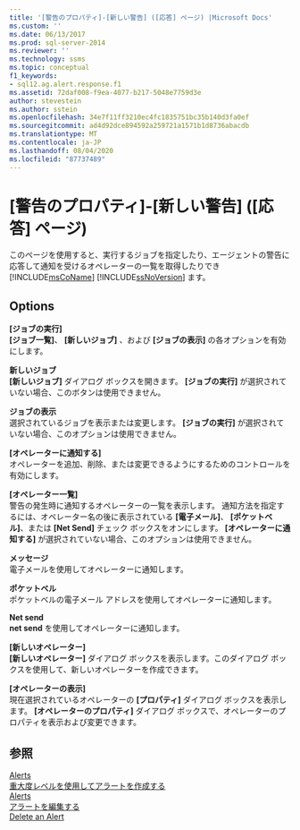 ```yaml
---
title: '[警告のプロパティ]-[新しい警告] ([応答] ページ) |Microsoft Docs'
ms.custom: ''
ms.date: 06/13/2017
ms.prod: sql-server-2014
ms.reviewer: ''
ms.technology: ssms
ms.topic: conceptual
f1_keywords:
- sql12.ag.alert.response.f1
ms.assetid: 72daf008-f9ea-4077-b217-5048e7759d3e
author: stevestein
ms.author: sstein
ms.openlocfilehash: 34e7f11ff3210ec4fc1835751bc35b140d3fa0ef
ms.sourcegitcommit: ad4d92dce894592a259721a1571b1d8736abacdb
ms.translationtype: MT
ms.contentlocale: ja-JP
ms.lasthandoff: 08/04/2020
ms.locfileid: "87737489"
---
```

# <a name="alert-properties-new-alert-response-page"></a>[警告のプロパティ]-[新しい警告] ([応答] ページ)
  このページを使用すると、実行するジョブを指定したり、エージェントの警告に応答して通知を受けるオペレーターの一覧を取得したりでき [!INCLUDE[msCoName](../../includes/msconame-md.md)] [!INCLUDE[ssNoVersion](../../includes/ssnoversion-md.md)] ます。  
  
## <a name="options"></a>Options  
 **[ジョブの実行]**  
 **[ジョブ一覧]**、 **[新しいジョブ]** 、および **[ジョブの表示]** の各オプションを有効にします。  
  
 **新しいジョブ**  
 **[新しいジョブ]** ダイアログ ボックスを開きます。 **[ジョブの実行]** が選択されていない場合、このボタンは使用できません。  
  
 **ジョブの表示**  
 選択されているジョブを表示または変更します。 **[ジョブの実行]** が選択されていない場合、このオプションは使用できません。  
  
 **[オペレーターに通知する]**  
 オペレーターを追加、削除、または変更できるようにするためのコントロールを有効にします。  
  
 **[オペレーター一覧]**  
 警告の発生時に通知するオペレーターの一覧を表示します。 通知方法を指定するには、オペレーター名の後に表示されている **[電子メール]**、 **[ポケットベル]**、または **[Net Send]** チェック ボックスをオンにします。 **[オペレーターに通知する]** が選択されていない場合、このオプションは使用できません。  
  
 **メッセージ**  
 電子メールを使用してオペレーターに通知します。  
  
 **ポケットベル**  
 ポケットベルの電子メール アドレスを使用してオペレーターに通知します。  
  
 **Net send**  
 **net send** を使用してオペレーターに通知します。  
  
 **[新しいオペレーター]**  
 **[新しいオペレーター]** ダイアログ ボックスを表示します。このダイアログ ボックスを使用して、新しいオペレーターを作成できます。  
  
 **[オペレーターの表示]**  
 現在選択されているオペレーターの **[プロパティ]** ダイアログ ボックスを表示します。 **[オペレーターのプロパティ]** ダイアログ ボックスで、オペレーターのプロパティを表示および変更できます。  
  
## <a name="see-also"></a>参照  
 [Alerts](alerts.md)   
 [重大度レベルを使用してアラートを作成する](create-an-alert-using-severity-level.md)   
 [Alerts](alerts.md)   
 [アラートを編集する](edit-an-alert.md)   
 [Delete an Alert](delete-an-alert.md)  
  
  
